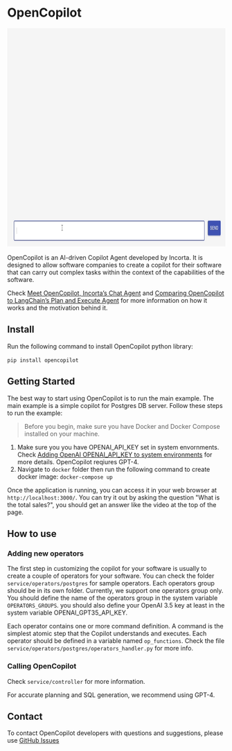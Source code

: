 # OpenCopilot
<img src="/resources/open-copilot-demo.gif" width="896" height="504" />

OpenCopilot is an AI-driven Copilot Agent developed by Incorta. It is designed to allow software companies to create a copilot for their software that can carry out complex tasks 
within the context of the capabilities of the software.

Check [Meet OpenCopilot, Incorta’s Chat Agent](https://medium.com/engineering-incorta/meet-opencopilot-incortas-chatgpt-agent-e110a07b188) and [Comparing OpenCopilot to LangChain’s Plan and Execute Agent](https://medium.com/engineering-incorta/comparing-opencopilot-to-langchains-plan-and-execute-agent-479cf8de88db) for more information on how it works and the motivation behind it.


## Install

Run the following command to install OpenCopilot python library:

`pip install opencopilot`


## Getting Started

The best way to start using OpenCopilot is to run the main example. The main example is a simple copilot for Postgres DB server. Follow these steps to run the example:

> Before you begin, make sure you have Docker and Docker Compose installed on your machine.

1. Make sure you you have OPENAI_API_KEY set in system envornments. Check [Adding OpenAI OPENAI_API_KEY to system environments](https://help.openai.com/en/articles/5112595-best-practices-for-api-key-safety) for more details. OpenCopilot reqiures GPT-4.
2. Navigate to `docker` folder then run the following command to create docker image:
	 `docker-compose up`

Once the application is running, you can access it in your web browser at `http://localhost:3000/`. You can try it out by asking the question "What is the total sales?", you should get an answer like the video at the top of the page. 

## How to use

### Adding new operators

The first step in customizing the copilot for your software is usually to create a couple of operators for your software. You can check the folder `service/operators/postgres` for sample operators. Each operators group should be in its own folder. Currently, we support one operators group only. You should define the name of the operators group in the system variable `OPERATORS_GROUPS`. you should also define your OpenAI 3.5 key at least in the system variable OPENAI_GPT35_API_KEY.

Each operator contains one or more command definition. A command is the simplest atomic step that the Copilot understands and executes. Each operator should be defined in a variable named `op_functions`. Check the file `service/operators/postgres/operators_handler.py` for more info.

### Calling OpenCopilot

Check `service/controller` for more information.

For accurate planning and SQL generation, we recommend using GPT-4.


## Contact

To contact OpenCopilot developers with questions and suggestions, please use [GitHub Issues](https://github.com/Incorta/OpenCopilot/issues)
